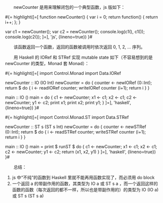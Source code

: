 　　newCounter 是用来理解闭包的一个典型函数，js 版如下：

#{= highlight([=[
function newCounter() {
    var i = 0;
    return function() {
        return i++;
    };
}

var c1 = newCounter();
var c2 = newCounter();
console.log(c1(), c1());
console.log(c2());
]=], 'js', {lineno=true}) }#

　　该函数返回一个函数，返回的函数被调用时依次返回 0, 1, 2, ... 序列。

　　用 Haskell 的 IORef 和 STRef 实现 mutable state 如下（不容易想到的是 newCounter 的类型，Monad 套 Monad）：

#{= highlight([=[
import Control.Monad
import Data.IORef

newCounter :: IO (IO Int)
newCounter = do {
  counter <- newIORef (0::Int);
  return $ do {
    i <- readIORef counter;
    writeIORef counter (i+1);
    return i
    }
  }

main :: IO ()
main = do {
  c1 <- newCounter;
  x1 <- c1;
  x2 <- c1;
  c2 <- newCounter;
  y1 <- c2;
  print x1;
  print x2;
  print y1;
  }
]=], 'haskell', {lineno=true}) }#
 
#{= highlight([=[
import Control.Monad.ST
import Data.STRef

newCounter :: ST s (ST s Int)
newCounter = do {
  counter <- newSTRef (0::Int);
  return $ do {
    i <- readSTRef counter;
    writeSTRef counter (i+1);
    return i
    }
  }

main :: IO ()
main = print $ runST $ do {
  c1 <- newCounter;
  x1 <- c1;
  x2 <- c1;
  c2 <- newCounter;
  y1 <- c2;
  return (x1, x2, y1)
  }
]=], 'haskell', {lineno=true}) }#

　　总结：

1. js 中“不纯”的函数到 Haskell 里就不能再用函数实现了，而必须用 do block
2. 一个返回 a 的带副作用的函数，其类型为 IO a 或 ST s a ，而一个返回这样的函数的函数（每次返回的都不一样，所以也是带副作用的）的类型为 IO (IO a) 或 ST s (ST s a)
